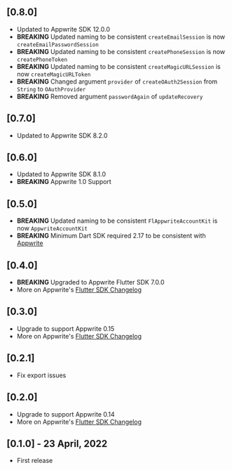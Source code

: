 ## [0.8.0]
* Updated to Appwrite SDK 12.0.0
* **BREAKING** Updated naming to be consistent `createEmailSession` is now `createEmailPasswordSession`
* **BREAKING** Updated naming to be consistent `createPhoneSession` is now `createPhoneToken`
* **BREAKING** Updated naming to be consistent `createMagicURLSession` is now `createMagicURLToken`
* **BREAKING** Changed argument `provider` of `createOAuth2Session` from `String` to `OAuthProvider`
* **BREAKING** Removed argument `passwordAgain` of `updateRecovery`

## [0.7.0]
* Updated to Appwrite SDK 8.2.0

## [0.6.0]
* Updated to Appwrite SDK 8.1.0
* **BREAKING** Appwrite 1.0 Support

## [0.5.0]
* **BREAKING** Updated naming to be consistent `FlAppwriteAccountKit` is now `AppwriteAccountKit`
* **BREAKING** Minimum Dart SDK required 2.17 to be consistent with [Appwrite](https://pub.dev/packages/appwrite)

## [0.4.0]
* **BREAKING** Upgraded to Appwrite Flutter SDK 7.0.0
* More on Appwrite's [Flutter SDK Changelog](https://pub.dev/packages/appwrite/changelog#700)

## [0.3.0]
* Upgrade to support Appwrite 0.15
* More on Appwrite's [Flutter SDK Changelog](https://pub.dev/packages/appwrite/changelog#600)

## [0.2.1]
* Fix export issues

## [0.2.0]

* Upgrade to support Appwrite 0.14
* More on Appwrite's [Flutter SDK Changelog](https://pub.dev/packages/appwrite/changelog#500)

## [0.1.0] - 23 April, 2022

* First release
